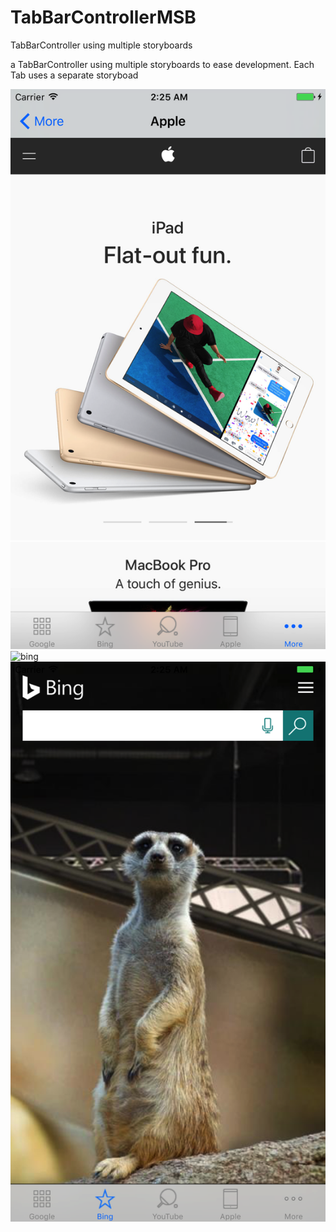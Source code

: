 # TabBarControllerMSB
TabBarController using multiple storyboards

a TabBarController using multiple storyboards to ease development. Each Tab uses a separate storyboad

![google](goog.png)
![bing](bing.png)
![apple](aapl.png)

